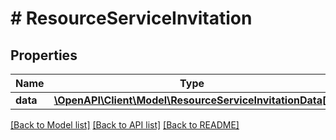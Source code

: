 # # ResourceServiceInvitation

## Properties

Name | Type | Description | Notes
------------ | ------------- | ------------- | -------------
**data** | [**\OpenAPI\Client\Model\ResourceServiceInvitationData[]**](ResourceServiceInvitationData.md) |  | [optional]

[[Back to Model list]](../../README.md#models) [[Back to API list]](../../README.md#endpoints) [[Back to README]](../../README.md)
